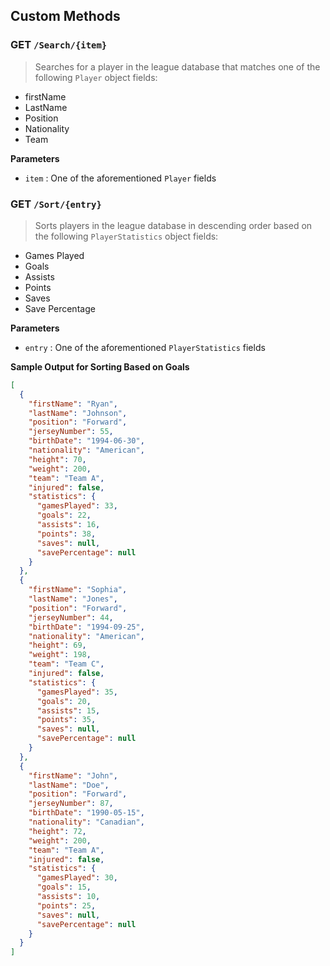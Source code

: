 ## Custom Methods
### <span class="label label-api">GET</span>  `/Search/{item}`
> Searches for a player in the league database that matches one of the following `Player` object fields:
- firstName
- LastName
- Position
- Nationality
- Team

**Parameters**
- `item` : One of the aforementioned `Player` fields

### <span class="label label-api">GET</span>  `/Sort/{entry}`
> Sorts players in the league database in descending order based on the following `PlayerStatistics` object fields:
- Games Played
- Goals
- Assists
- Points
- Saves
- Save Percentage

**Parameters**
- `entry` : One of the aforementioned `PlayerStatistics` fields

**Sample Output for Sorting Based on Goals**
```JSON
[
  {
    "firstName": "Ryan",
    "lastName": "Johnson",
    "position": "Forward",
    "jerseyNumber": 55,
    "birthDate": "1994-06-30",
    "nationality": "American",
    "height": 70,
    "weight": 200,
    "team": "Team A",
    "injured": false,
    "statistics": {
      "gamesPlayed": 33,
      "goals": 22,
      "assists": 16,
      "points": 38,
      "saves": null,
      "savePercentage": null
    }
  },
  {
    "firstName": "Sophia",
    "lastName": "Jones",
    "position": "Forward",
    "jerseyNumber": 44,
    "birthDate": "1994-09-25",
    "nationality": "American",
    "height": 69,
    "weight": 198,
    "team": "Team C",
    "injured": false,
    "statistics": {
      "gamesPlayed": 35,
      "goals": 20,
      "assists": 15,
      "points": 35,
      "saves": null,
      "savePercentage": null
    }
  },
  {
    "firstName": "John",
    "lastName": "Doe",
    "position": "Forward",
    "jerseyNumber": 87,
    "birthDate": "1990-05-15",
    "nationality": "Canadian",
    "height": 72,
    "weight": 200,
    "team": "Team A",
    "injured": false,
    "statistics": {
      "gamesPlayed": 30,
      "goals": 15,
      "assists": 10,
      "points": 25,
      "saves": null,
      "savePercentage": null
    }
  }
]
```
